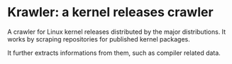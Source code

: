 # Krawler: a kernel releases crawler

A crawler for Linux kernel releases distributed by the major distributions.
It works by scraping repositories for published kernel packages.

It further extracts informations from them, such as compiler related data.
